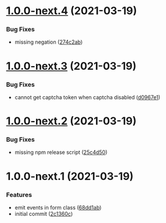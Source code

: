 # [1.0.0-next.4](https://github.com/getmeli/meli-sdk/compare/v1.0.0-next.3...v1.0.0-next.4) (2021-03-19)


### Bug Fixes

* missing negation ([274c2ab](https://github.com/getmeli/meli-sdk/commit/274c2ab103c6d5b30e3b9a72beb153619273d1fe))

# [1.0.0-next.3](https://github.com/getmeli/meli-sdk/compare/v1.0.0-next.2...v1.0.0-next.3) (2021-03-19)


### Bug Fixes

* cannot get captcha token when captcha disabled ([d0967e1](https://github.com/getmeli/meli-sdk/commit/d0967e14ad56cce58ff84479d40373b8a75f02b5))

# [1.0.0-next.2](https://github.com/getmeli/meli-sdk/compare/v1.0.0-next.1...v1.0.0-next.2) (2021-03-19)


### Bug Fixes

* missing npm release script ([25c4d50](https://github.com/getmeli/meli-sdk/commit/25c4d5015ee06f7356bc1b33fbbe6d1bb5db6fb0))

# 1.0.0-next.1 (2021-03-19)


### Features

* emit events in form class ([68dd1ab](https://github.com/getmeli/meli-sdk/commit/68dd1aba6691a885487673b35e4bfe1d7341c356))
* initial commit ([2c1360c](https://github.com/getmeli/meli-sdk/commit/2c1360cb66d147e885c0000425c4e37347b0a2c3))
